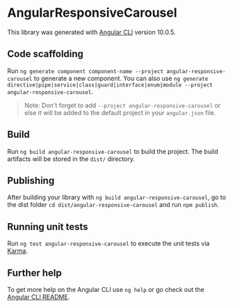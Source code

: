# AngularResponsiveCarousel

This library was generated with [Angular CLI](https://github.com/angular/angular-cli) version 10.0.5.

## Code scaffolding

Run `ng generate component component-name --project angular-responsive-carousel` to generate a new component. You can also use `ng generate directive|pipe|service|class|guard|interface|enum|module --project angular-responsive-carousel`.
> Note: Don't forget to add `--project angular-responsive-carousel` or else it will be added to the default project in your `angular.json` file. 

## Build

Run `ng build angular-responsive-carousel` to build the project. The build artifacts will be stored in the `dist/` directory.

## Publishing

After building your library with `ng build angular-responsive-carousel`, go to the dist folder `cd dist/angular-responsive-carousel` and run `npm publish`.

## Running unit tests

Run `ng test angular-responsive-carousel` to execute the unit tests via [Karma](https://karma-runner.github.io).

## Further help

To get more help on the Angular CLI use `ng help` or go check out the [Angular CLI README](https://github.com/angular/angular-cli/blob/master/README.md).
